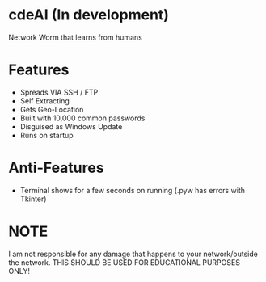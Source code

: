 # cdeAI (In development)
Network Worm that learns from humans

# Features
- Spreads VIA SSH / FTP
- Self Extracting
- Gets Geo-Location
- Built with 10,000 common passwords
- Disguised as Windows Update
- Runs on startup

# Anti-Features
- Terminal shows for a few seconds on running (.pyw has errors with Tkinter)

# NOTE
I am not responsible for any damage that happens to your network/outside the network. THIS SHOULD BE USED FOR EDUCATIONAL PURPOSES ONLY!
